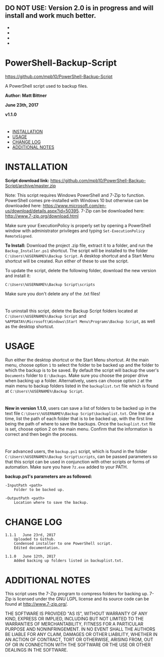 
**DO NOT USE:** Version 2.0 is in progress and will install and work much better.
-
-
-
-
-

# PowerShell-Backup-Script
https://github.com/mpb10/PowerShell-Backup-Script

A PowerShell script used to backup files.


**Author: Matt Bittner**

**June 23th, 2017**

**v1.1.0**
#

 - [INSTALLATION](#installation)
 - [USAGE](#usage)
 - [CHANGE LOG](#change-log)
 - [ADDITIONAL NOTES](#additional-notes)
 
#

# INSTALLATION

**Script download link:** https://github.com/mpb10/PowerShell-Backup-Script/archive/master.zip

Note: This script requires Windows PowerShell and 7-Zip to function. PowerShell comes pre-installed with Windows 10 but otherwise can be downloaded here: https://www.microsoft.com/en-us/download/details.aspx?id=50395. 7-Zip can be downloaded here: http://www.7-zip.org/download.html

Make sure your ExecutionPolicy is properly set by opening a PowerShell window with administrator privileges and typing `Set-ExecutionPolicy RemoteSigned`.

**To Install:** Download the project .zip file, extract it to a folder, and run the `Backup_Installer.ps1` shortcut. The script will be installed to the folder `C:\Users\%USERNAME%\Backup Script`. A desktop shortcut and a Start Menu shortcut will be created. Run either of these to use the script. 

To update the script, delete the following folder, download the new version and install it:

	C:\Users\%USERNAME%\Backup Script\scripts
Make sure you don't delete any of the .txt files!

#

To uninstall this script, delete the Backup Script folders located at `C:\Users\%USERNAME%\Backup Script` and `%APPDATA%\Microsoft\Windows\Start Menu\Programs\Backup Script`, as well as the desktop shortcut.


# USAGE

Run either the desktop shortcut or the Start Menu shortcut. At the main menu, choose option `1` to select the folder to be backed up and the folder to which the backup is to be saved. By default the script will backup the user's `Documents` folder to `E:\Backups`. Make sure you choose the proper drive when backing up a folder. Alternatively, users can choose option `2` at the main menu to backup folders listed in the `backuplist.txt` file which is found at `C:\Users\%USERNAME%\Backup Script`.

#

**New in version 1.1.0**, users can save a list of folders to be backed up in the text file `C:\Users\%USERNAME%\Backup Script\backuplist.txt`. One line at a time, list the path of each folder that is to be backed up, with the first line being the path of where to save the backups. Once the `backuplist.txt` file is set, choose option 2 on the main menu. Confirm that the information is correct and then begin the process.

#

For advanced users, the `backup.ps1` script, which is found in the folder `C:\Users\%USERNAME%\Backup Script\scripts`, can be passed parameters so that this script can be used in conjunction with other scripts or forms of automation. Make sure you have `7z.exe` added to your PATH.

**backup.ps1's parameters are as followed:**

	-InputPath <path>
		Folder to be backed up.
    
	-OutputPath <path>
		Location where to save the backup.


# CHANGE LOG

	1.1.1 	June 23rd, 2017
		Uploaded to Github.
		Condensed installer to one PowerShell script.
		Edited documentation.
    
	1.1.0	June 12th, 2017
		Added backing up folders listed in backuplist.txt.


# ADDITIONAL NOTES

This script uses the 7-Zip program to compress folders for backing up. 7-Zip is licensed under the GNU LGPL license and its source code can be found at http://www.7-zip.org/.

THE SOFTWARE IS PROVIDED "AS IS", WITHOUT WARRANTY OF ANY KIND, EXPRESS OR IMPLIED, INCLUDING BUT NOT LIMITED TO THE WARRANTIES OF MERCHANTABILITY, FITNESS FOR A PARTICULAR PURPOSE AND NONINFRINGEMENT. IN NO EVENT SHALL THE AUTHORS BE LIABLE FOR ANY CLAIM, DAMAGES OR OTHER LIABILITY, WHETHER IN AN ACTION OF CONTRACT, TORT OR OTHERWISE, ARISING FROM, OUT OF OR IN CONNECTION WITH THE SOFTWARE OR THE USE OR OTHER DEALINGS IN THE SOFTWARE.
